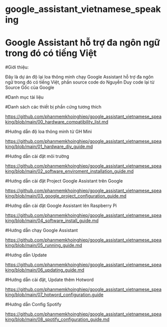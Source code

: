 # google_assistant_vietnamese_speaking

# Google Assistant hỗ trợ đa ngôn ngữ trong đó có tiếng Việt
#Giới thiệu:

Đây là dự án độ lại loa thông minh chạy Google Assistant hỗ trợ đa ngôn ngữ trong đó có tiếng Việt, phần source code do Nguyễn Duy code lại từ Source Gốc của Google

#Danh mục tài liệu

#Danh sách các thiết bị phần cứng tương thích

https://github.com/phanmemkhoinghiep/google_assistant_vietnamese_speaking/blob/main/00_hardware_compatibility_list.md

#Hướng dẫn độ loa thông minh từ GH Mini

https://github.com/phanmemkhoinghiep/google_assistant_vietnamese_speaking/blob/main/01_hardware_diy_guide.md

#Hướng dẫn cài đặt môi trường

https://github.com/phanmemkhoinghiep/google_assistant_vietnamese_speaking/blob/main/02_software_enviroment_installation_guide.md

#Hướng dẫn cài đặt Project Google Assistant trên Google

https://github.com/phanmemkhoinghiep/google_assistant_vietnamese_speaking/blob/main/03_google_project_configuration_guide.md

#Hướng dẫn cài đặt Google Assistant lên Raspberry Pi

https://github.com/phanmemkhoinghiep/google_assistant_vietnamese_speaking/blob/main/04_software_install_guide.md

#Hướng dẫn chạy Google Assistant

https://github.com/phanmemkhoinghiep/google_assistant_vietnamese_speaking/blob/main/05_running_guide.md

#Hướng dẫn Update

https://github.com/phanmemkhoinghiep/google_assistant_vietnamese_speaking/blob/main/06_updating_guide.md


#Hướng dẫn cài đặt, Update thêm Hotword

https://github.com/phanmemkhoinghiep/google_assistant_vietnamese_speaking/blob/main/07_hotword_configuration.guide

#Hướng dẫn Config Spotify

https://github.com/phanmemkhoinghiep/google_assistant_vietnamese_speaking/blob/main/08_spotify_configuration_guide.md


